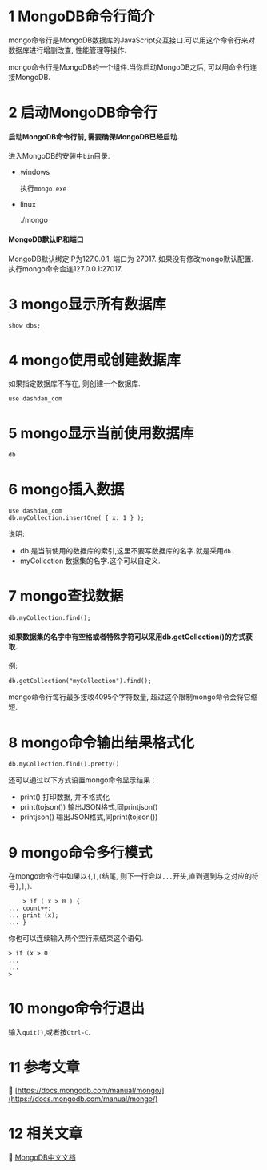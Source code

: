 1 MongoDB命令行简介
===

mongo命令行是MongoDB数据库的JavaScript交互接口.可以用这个命令行来对数据库进行增删改查, 性能管理等操作.

mongo命令行是MongoDB的一个组件.当你启动MongoDB之后, 可以用命令行连接MongoDB.

2 启动MongoDB命令行
===

<div class="bs-callout bs-callout-warning">
    <h4>启动MongoDB命令行前, 需要确保MongoDB已经启动.</h4>
</div>

进入MongoDB的安装中`bin`目录.

* windows

	执行`mongo.exe`
	
* linux

	./mongo

<div class="bs-callout bs-callout-warning">
    <h4>MongoDB默认IP和端口</h4>
	MongoDB默认绑定IP为127.0.0.1, 端口为 27017. 如果没有修改mongo默认配置.执行mongo命令会连127.0.0.1:27017.
</div>

3 mongo显示所有数据库
===

```
show dbs;
```	

4 mongo使用或创建数据库
===

如果指定数据库不存在, 则创建一个数据库.

```
use dashdan_com
```
	
5 mongo显示当前使用数据库
===

```
db
```

6 mongo插入数据
===

```
use dashdan_com
db.myCollection.insertOne( { x: 1 } );
```

说明:

* db 是当前使用的数据库的索引,这里不要写数据库的名字.就是采用`db`.
* myCollection 数据集的名字.这个可以自定义.

7 mongo查找数据
===

```
db.myCollection.find();
```

<div class="bs-callout bs-callout-success">
    <h4>如果数据集的名字中有空格或者特殊字符可以采用db.getCollection()的方式获取.</h4>
</div>

例:

```
db.getCollection("myCollection").find();
```	

mongo命令行每行最多接收4095个字符数量, 超过这个限制mongo命令会将它缩短.

8 mongo命令输出结果格式化
===

```
db.myCollection.find().pretty()
```

还可以通过以下方式设置mongo命令显示结果：

* print() 打印数据, 并不格式化
* print(tojson(<obj>)) 输出JSON格式,同printjson()
* printjson() 输出JSON格式,同print(tojson(<obj>))

9 mongo命令多行模式
===

在mongo命令行中如果以`{`,`[`,`(`结尾, 则下一行会以`...`开头,直到遇到与之对应的符号`}`,`]`,`)`.
```
	> if ( x > 0 ) {
... count++;
... print (x);
... }
```

你也可以连续输入两个空行来结束这个语句.
```
> if (x > 0
...
...
>
```

10 mongo命令行退出
===

输入`quit()`,或者按`Ctrl-C`.

11 参考文章
===

📖 [https://docs.mongodb.com/manual/mongo/](https://docs.mongodb.com/manual/mongo/)


12 相关文章
===

📖 [MongoDB中文文档](http://localhost/article/mongodb/index.html)
